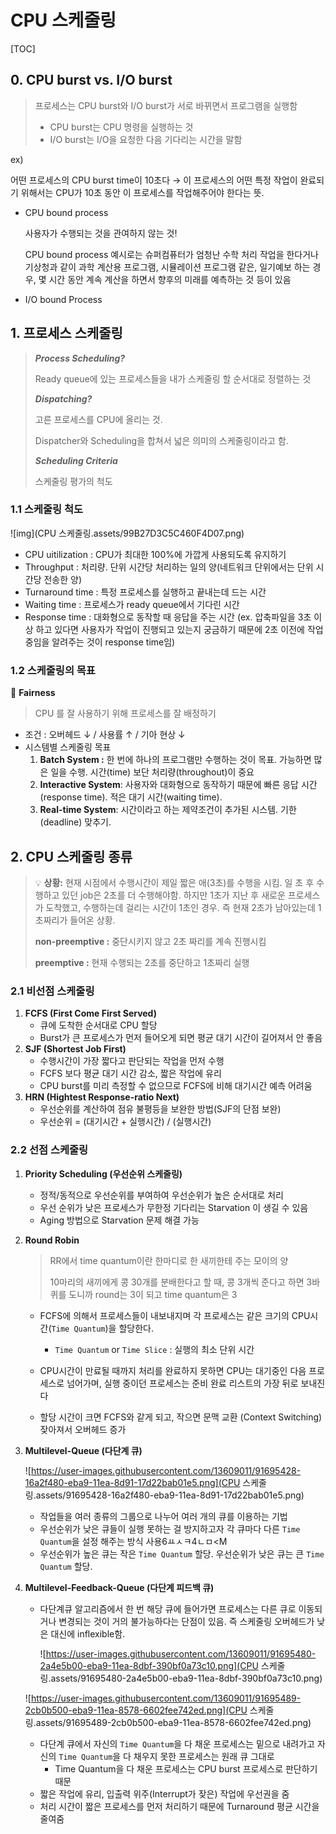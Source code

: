 # CPU 스케줄링

[TOC]

## 0. CPU burst vs. I/O burst

> 프로세스는 CPU burst와 I/O burst가 서로 바뀌면서 프로그램을 실행함
>
> - CPU burst는 CPU 명령을 실행하는 것
> - I/O burst는 I/O을 요청한 다음 기다리는 시간을 말함

ex)

어떤 프로세스의 CPU burst time이 10초다 → 이 프로세스의 어떤 특정 작업이 완료되기 위해서는 CPU가 10초 동안 이 프로세스를 작업해주어야 한다는 뜻.

- CPU bound process

  사용자가 수행되는 것을 관여하지 않는 것!

  CPU bound process 예시로는 슈퍼컴퓨터가 엄청난 수학 처리 작업을 한다거나 기상청과 같이 과학 계산용 프로그램, 시뮬레이션 프로그램 같은, 일기예보 하는 경우, 몇 시간 동안 계속 계산을 하면서 향후의 미래를 예측하는 것 등이 있음

- I/O bound Process

## 1. 프로세스 스케줄링

> ***Process Scheduling?*** 
>
> Ready queue에 있는 프로세스들을 내가 스케줄링 할 순서대로 정렬하는 것
>
> ***Dispatching?*** 
>
> 고른 프로세스를 CPU에 올리는 것.
>
> Dispatcher와 Scheduling을 합쳐서 넓은 의미의 스케줄링이라고 함.
>
> ***Scheduling Criteria***
>
> 스케줄링 평가의 척도



### 1.1 스케줄링 척도

![img](CPU 스케줄링.assets/99B27D3C5C460F4D07.png)

- CPU uitilization : CPU가 최대한 100%에 가깝게 사용되도록 유지하기
- Throughput : 처리량. 단위 시간당 처리하는 일의 양(네트워크 단위에서는 단위 시간당 전송한 양)
- Turnaround time : 특정 프로세스를 실행하고 끝내는데 드는 시간
- Waiting time : 프로세스가 ready queue에서 기다린 시간
- Response time : 대화형으로 동작할 때 응답을 주는 시간 (ex. 압축파일을 3초 이상 하고 있다면 사용자가 작업이 진행되고 있는지 궁금하기 때문에 2초 이전에 작업중임을 알려주는 것이 response time임)



### 1.2 스케줄링의 목표

📍 **Fairness**

> CPU 를 잘 사용하기 위해 프로세스를 잘 배정하기

- 조건 : 오버헤드 ↓ / 사용률 ↑ / 기아 현상 ↓
- 시스템별 스케줄링 목표
  1. **Batch System :** 한 번에 하나의 프로그램만 수행하는 것이 목표. 가능하면 많은 일을 수행. 시간(time) 보단 처리량(throughout)이 중요
  2. **Interactive System**: 사용자와 대화형으로 동작하기 때문에 빠른 응답 시간(response time). 적은 대기 시간(waiting time).
  3. **Real-time System**: 시간이라고 하는 제약조건이 추가된 시스템. 기한(deadline) 맞추기.



## 2. CPU 스케줄링 종류

>  💡 **상황:** 현재 시점에서 수행시간이 제일 짧은 애(3초)를 수행을 시킴. 일 초 후 수행하고 있던 job은 2초를 더 수행해야함. 하지만 1초가 지난 후 새로운 프로세스가 도착했고, 수행하는데 걸리는 시간이 1초인 경우. 즉 현재 2초가 남아있는데 1초짜리가 들어온 상황.
>
> **non-preemptive :** 중단시키지 않고 2초 짜리를 계속 진행시킴
>
> **preemptive :** 현재 수행되는 2초를 중단하고 1초짜리 실행



### 2.1 비선점 스케줄링

1. **FCFS (First Come First Served)**
   - 큐에 도착한 순서대로 CPU 할당
   - Burst가 큰 프로세스가 먼저 들어오게 되면 평균 대기 시간이 길어져서 안 좋음
2. **SJF (Shortest Job First)**
   - 수행시간이 가장 짧다고 판단되는 작업을 먼저 수행
   - FCFS 보다 평균 대기 시간 감소, 짧은 작업에 유리
   - CPU burst를 미리 측정할 수 없으므로 FCFS에 비해 대기시간 예측 어려움
3. **HRN (Hightest Response-ratio Next)**
   - 우선순위를 계산하여 점유 불평등을 보완한 방법(SJF의 단점 보완)
   - 우선순위 = (대기시간 + 실행시간) / (실행시간)



### 2.2 선점 스케줄링

1. **Priority Scheduling (우선순위 스케줄링)**

   - 정적/동적으로 우선순위를 부여하여 우선순위가 높은 순서대로 처리
   - 우선 순위가 낮은 프로세스가 무한정 기다리는 Starvation 이 생길 수 있음
   - Aging 방법으로 Starvation 문제 해결 가능

2. **Round Robin**

   > RR에서 time quantum이란 한마디로 한 새끼한테 주는 모이의 양
   >
   > 10마리의 새끼에게 콩 30개를 분배한다고 할 때, 콩 3개씩 준다고 하면 3바퀴를 도니까 round는 3이 되고 time quantum은 3

   - FCFS에 의해서 프로세스들이 내보내지며 각 프로세스는 같은 크기의 CPU시간(`Time Quantum`)을 할당한다.

     - `Time Quantum` or `Time Slice` : 실행의 최소 단위 시간
     
   - CPU시간이 만료될 때까지 처리를 완료하지 못하면 CPU는 대기중인 다음 프로세스로 넘어가며, 실행 중이던 프로세스는 준비 완료 리스트의 가장 뒤로 보내진다

   - 할당 시간이 크면 FCFS와 같게 되고, 작으면 문맥 교환 (Context Switching) 잦아져서 오버헤드 증가

3. **Multilevel-Queue (다단계 큐)**

   ![https://user-images.githubusercontent.com/13609011/91695428-16a2f480-eba9-11ea-8d91-17d22bab01e5.png](CPU 스케줄링.assets/91695428-16a2f480-eba9-11ea-8d91-17d22bab01e5.png)

   - 작업들을 여러 종류의 그룹으로 나누어 여러 개의 큐를 이용하는 기법
   - 우선순위가 낮은 큐들이 실행 못하는 걸 방지하고자 각 큐마다 다른 `Time Quantum`을 설정 해주는 방식 사용6ㅛㅅㅋ4ㄴㅁ<M
   - 우선순위가 높은 큐는 작은 `Time Quantum` 할당. 우선순위가 낮은 큐는 큰 `Time Quantum` 할당.

4. **Multilevel-Feedback-Queue (다단계 피드백 큐)**

   - 다단계큐 알고리즘에서 한 번 해당 큐에 들어가면 프로세스는 다른 큐로 이동되거나 변경되는 것이 거의 불가능하다는 단점이 있음. 즉 스케줄링 오버헤드가 낮은 대신에 inflexible함.

     ![https://user-images.githubusercontent.com/13609011/91695480-2a4e5b00-eba9-11ea-8dbf-390bf0a73c10.png](CPU 스케줄링.assets/91695480-2a4e5b00-eba9-11ea-8dbf-390bf0a73c10.png)

   ![https://user-images.githubusercontent.com/13609011/91695489-2cb0b500-eba9-11ea-8578-6602fee742ed.png](CPU 스케줄링.assets/91695489-2cb0b500-eba9-11ea-8578-6602fee742ed.png)

   - 다단계 큐에서 자신의 `Time Quantum`을 다 채운 프로세스는 밑으로 내려가고 자신의 `Time Quantum`을 다 채우지 못한 프로세스는 원래 큐 그대로 
     - Time Quantum을 다 채운 프로세스는 CPU burst 프로세스로 판단하기 때문
   - 짧은 작업에 유리, 입출력 위주(Interrupt가 잦은) 작업에 우선권을 줌
   - 처리 시간이 짧은 프로세스를 먼저 처리하기 때문에 Turnaround 평균 시간을 줄여줌